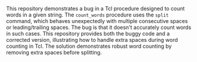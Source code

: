 This repository demonstrates a bug in a Tcl procedure designed to count words in a given string. The `count_words` procedure uses the `split` command, which behaves unexpectedly with multiple consecutive spaces or leading/trailing spaces. The bug is that it doesn't accurately count words in such cases. This repository provides both the buggy code and a corrected version, illustrating how to handle extra spaces during word counting in Tcl.  The solution demonstrates robust word counting by removing extra spaces before splitting.
